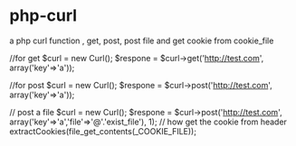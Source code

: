 # php-curl
a php curl function ,  get, post, post file and get cookie from cookie_file


 //for get 
  $curl = new Curl();
  $respone = $curl->get('http://test.com', array('key'=>'a'));
  
//for post 
  $curl = new Curl();
  $respone = $curl->post('http://test.com', array('key'=>'a'));
  
// post a file
  $curl = new Curl();
  $respone = $curl->post('http://test.com', array('key'=>'a','file'=>'@'.'exist_file'), 1);
// how get the cookie from header
extractCookies(file_get_contents(_COOKIE_FILE));
